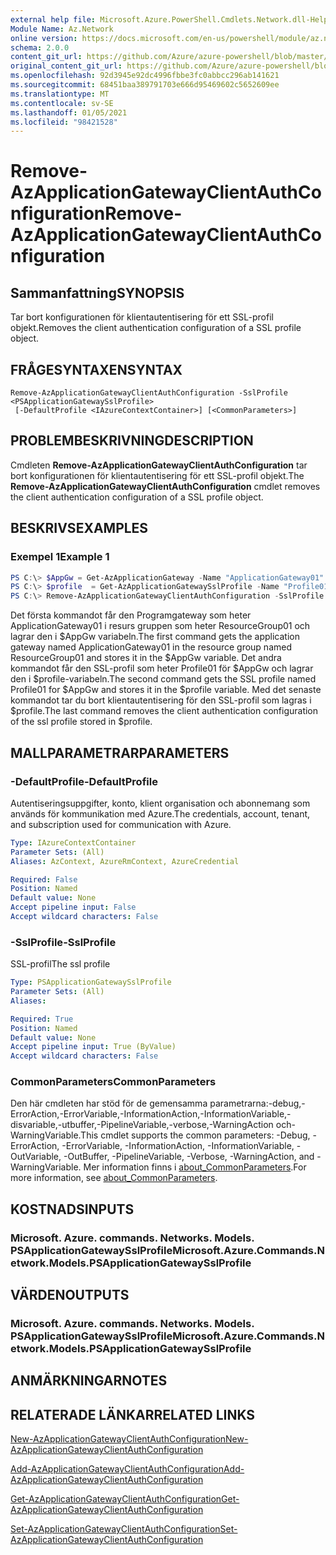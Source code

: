 ```yaml
---
external help file: Microsoft.Azure.PowerShell.Cmdlets.Network.dll-Help.xml
Module Name: Az.Network
online version: https://docs.microsoft.com/en-us/powershell/module/az.network/remove-azapplicationgatewayclientauthconfiguration
schema: 2.0.0
content_git_url: https://github.com/Azure/azure-powershell/blob/master/src/Network/Network/help/Remove-AzApplicationGatewayClientAuthConfiguration.md
original_content_git_url: https://github.com/Azure/azure-powershell/blob/master/src/Network/Network/help/Remove-AzApplicationGatewayClientAuthConfiguration.md
ms.openlocfilehash: 92d3945e92dc4996fbbe3fc0abbcc296ab141621
ms.sourcegitcommit: 68451baa389791703e666d95469602c5652609ee
ms.translationtype: MT
ms.contentlocale: sv-SE
ms.lasthandoff: 01/05/2021
ms.locfileid: "98421528"
---
```

# <span data-ttu-id="ec0fb-101">Remove-AzApplicationGatewayClientAuthConfiguration</span><span class="sxs-lookup"><span data-stu-id="ec0fb-101">Remove-AzApplicationGatewayClientAuthConfiguration</span></span>

## <span data-ttu-id="ec0fb-102">Sammanfattning</span><span class="sxs-lookup"><span data-stu-id="ec0fb-102">SYNOPSIS</span></span>
<span data-ttu-id="ec0fb-103">Tar bort konfigurationen för klientautentisering för ett SSL-profil objekt.</span><span class="sxs-lookup"><span data-stu-id="ec0fb-103">Removes the client authentication configuration of a SSL profile object.</span></span>

## <span data-ttu-id="ec0fb-104">FRÅGESYNTAXEN</span><span class="sxs-lookup"><span data-stu-id="ec0fb-104">SYNTAX</span></span>

```
Remove-AzApplicationGatewayClientAuthConfiguration -SslProfile <PSApplicationGatewaySslProfile>
 [-DefaultProfile <IAzureContextContainer>] [<CommonParameters>]
```

## <span data-ttu-id="ec0fb-105">PROBLEMBESKRIVNING</span><span class="sxs-lookup"><span data-stu-id="ec0fb-105">DESCRIPTION</span></span>
<span data-ttu-id="ec0fb-106">Cmdleten **Remove-AzApplicationGatewayClientAuthConfiguration** tar bort konfigurationen för klientautentisering för ett SSL-profil objekt.</span><span class="sxs-lookup"><span data-stu-id="ec0fb-106">The **Remove-AzApplicationGatewayClientAuthConfiguration** cmdlet removes the client authentication configuration of a SSL profile object.</span></span>

## <span data-ttu-id="ec0fb-107">BESKRIVS</span><span class="sxs-lookup"><span data-stu-id="ec0fb-107">EXAMPLES</span></span>

### <span data-ttu-id="ec0fb-108">Exempel 1</span><span class="sxs-lookup"><span data-stu-id="ec0fb-108">Example 1</span></span>
```powershell
PS C:\> $AppGw = Get-AzApplicationGateway -Name "ApplicationGateway01" -ResourceGroupName "ResourceGroup01"
PS C:\> $profile  = Get-AzApplicationGatewaySslProfile -Name "Profile01" -ApplicationGateway $AppGw
PS C:\> Remove-AzApplicationGatewayClientAuthConfiguration -SslProfile $profile
```

<span data-ttu-id="ec0fb-109">Det första kommandot får den Programgateway som heter ApplicationGateway01 i resurs gruppen som heter ResourceGroup01 och lagrar den i $AppGw variabeln.</span><span class="sxs-lookup"><span data-stu-id="ec0fb-109">The first command gets the application gateway named ApplicationGateway01 in the resource group named ResourceGroup01 and stores it in the $AppGw variable.</span></span> <span data-ttu-id="ec0fb-110">Det andra kommandot får den SSL-profil som heter Profile01 för $AppGw och lagrar den i $profile-variabeln.</span><span class="sxs-lookup"><span data-stu-id="ec0fb-110">The second command gets the SSL profile named Profile01 for $AppGw and stores it in the $profile variable.</span></span> <span data-ttu-id="ec0fb-111">Med det senaste kommandot tar du bort klientautentisering för den SSL-profil som lagras i $profile.</span><span class="sxs-lookup"><span data-stu-id="ec0fb-111">The last command removes the client authentication configuration of the ssl profile stored in $profile.</span></span>

## <span data-ttu-id="ec0fb-112">MALLPARAMETRAR</span><span class="sxs-lookup"><span data-stu-id="ec0fb-112">PARAMETERS</span></span>

### <span data-ttu-id="ec0fb-113">-DefaultProfile</span><span class="sxs-lookup"><span data-stu-id="ec0fb-113">-DefaultProfile</span></span>
<span data-ttu-id="ec0fb-114">Autentiseringsuppgifter, konto, klient organisation och abonnemang som används för kommunikation med Azure.</span><span class="sxs-lookup"><span data-stu-id="ec0fb-114">The credentials, account, tenant, and subscription used for communication with Azure.</span></span>

```yaml
Type: IAzureContextContainer
Parameter Sets: (All)
Aliases: AzContext, AzureRmContext, AzureCredential

Required: False
Position: Named
Default value: None
Accept pipeline input: False
Accept wildcard characters: False
```

### <span data-ttu-id="ec0fb-115">-SslProfile</span><span class="sxs-lookup"><span data-stu-id="ec0fb-115">-SslProfile</span></span>
<span data-ttu-id="ec0fb-116">SSL-profil</span><span class="sxs-lookup"><span data-stu-id="ec0fb-116">The ssl profile</span></span>

```yaml
Type: PSApplicationGatewaySslProfile
Parameter Sets: (All)
Aliases:

Required: True
Position: Named
Default value: None
Accept pipeline input: True (ByValue)
Accept wildcard characters: False
```

### <span data-ttu-id="ec0fb-117">CommonParameters</span><span class="sxs-lookup"><span data-stu-id="ec0fb-117">CommonParameters</span></span>
<span data-ttu-id="ec0fb-118">Den här cmdleten har stöd för de gemensamma parametrarna:-debug,-ErrorAction,-ErrorVariable,-InformationAction,-InformationVariable,-disvariable,-utbuffer,-PipelineVariable,-verbose,-WarningAction och-WarningVariable.</span><span class="sxs-lookup"><span data-stu-id="ec0fb-118">This cmdlet supports the common parameters: -Debug, -ErrorAction, -ErrorVariable, -InformationAction, -InformationVariable, -OutVariable, -OutBuffer, -PipelineVariable, -Verbose, -WarningAction, and -WarningVariable.</span></span> <span data-ttu-id="ec0fb-119">Mer information finns i [about_CommonParameters](http://go.microsoft.com/fwlink/?LinkID=113216).</span><span class="sxs-lookup"><span data-stu-id="ec0fb-119">For more information, see [about_CommonParameters](http://go.microsoft.com/fwlink/?LinkID=113216).</span></span>

## <span data-ttu-id="ec0fb-120">KOSTNADS</span><span class="sxs-lookup"><span data-stu-id="ec0fb-120">INPUTS</span></span>

### <span data-ttu-id="ec0fb-121">Microsoft. Azure. commands. Networks. Models. PSApplicationGatewaySslProfile</span><span class="sxs-lookup"><span data-stu-id="ec0fb-121">Microsoft.Azure.Commands.Network.Models.PSApplicationGatewaySslProfile</span></span>

## <span data-ttu-id="ec0fb-122">VÄRDEN</span><span class="sxs-lookup"><span data-stu-id="ec0fb-122">OUTPUTS</span></span>

### <span data-ttu-id="ec0fb-123">Microsoft. Azure. commands. Networks. Models. PSApplicationGatewaySslProfile</span><span class="sxs-lookup"><span data-stu-id="ec0fb-123">Microsoft.Azure.Commands.Network.Models.PSApplicationGatewaySslProfile</span></span>

## <span data-ttu-id="ec0fb-124">ANMÄRKNINGAR</span><span class="sxs-lookup"><span data-stu-id="ec0fb-124">NOTES</span></span>

## <span data-ttu-id="ec0fb-125">RELATERADE LÄNKAR</span><span class="sxs-lookup"><span data-stu-id="ec0fb-125">RELATED LINKS</span></span>

[<span data-ttu-id="ec0fb-126">New-AzApplicationGatewayClientAuthConfiguration</span><span class="sxs-lookup"><span data-stu-id="ec0fb-126">New-AzApplicationGatewayClientAuthConfiguration</span></span>](./New-AzApplicationGatewayClientAuthConfiguration.md)

[<span data-ttu-id="ec0fb-127">Add-AzApplicationGatewayClientAuthConfiguration</span><span class="sxs-lookup"><span data-stu-id="ec0fb-127">Add-AzApplicationGatewayClientAuthConfiguration</span></span>](./Add-AzApplicationGatewayClientAuthConfiguration.md)

[<span data-ttu-id="ec0fb-128">Get-AzApplicationGatewayClientAuthConfiguration</span><span class="sxs-lookup"><span data-stu-id="ec0fb-128">Get-AzApplicationGatewayClientAuthConfiguration</span></span>](./Get-AzApplicationGatewayClientAuthConfiguration.md)

[<span data-ttu-id="ec0fb-129">Set-AzApplicationGatewayClientAuthConfiguration</span><span class="sxs-lookup"><span data-stu-id="ec0fb-129">Set-AzApplicationGatewayClientAuthConfiguration</span></span>](./Set-AzApplicationGatewayClientAuthConfiguration.md)